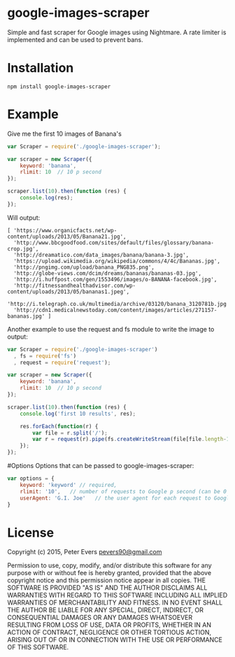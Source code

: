 # google-images-scraper
Simple and fast scraper for Google images using Nightmare. A rate limiter is implemented and can be used to prevent bans.

# Installation
```npm install google-images-scraper```

# Example
Give me the first 10 images of Banana's

```js
var Scraper = require('./google-images-scraper');

var scraper = new Scraper({
	keyword: 'banana',
	rlimit: 10	// 10 p second
});

scraper.list(10).then(function (res) {
	console.log(res);
});
```

Will output:

```
[ 'https://www.organicfacts.net/wp-content/uploads/2013/05/Banana21.jpg',
  'http://www.bbcgoodfood.com/sites/default/files/glossary/banana-crop.jpg',
  'http://dreamatico.com/data_images/banana/banana-3.jpg',
  'https://upload.wikimedia.org/wikipedia/commons/4/4c/Bananas.jpg',
  'http://pngimg.com/upload/banana_PNG835.png',
  'http://globe-views.com/dcim/dreams/bananas/bananas-03.jpg',
  'http://i.huffpost.com/gen/1553496/images/o-BANANA-facebook.jpg',
  'http://fitnessandhealthadvisor.com/wp-content/uploads/2013/05/bananas1.jpeg',
  'http://i.telegraph.co.uk/multimedia/archive/03120/banana_3120781b.jpg',
  'http://cdn1.medicalnewstoday.com/content/images/articles/271157-bananas.jpg' ]

```

Another example to use the request and fs module to write the image to output:

```js
var Scraper = require('./google-images-scraper')
  , fs = require('fs')
  , request = require('request');

var scraper = new Scraper({
	keyword: 'banana',
	rlimit: 10	// 10 p second
});

scraper.list(10).then(function (res) {
	console.log('first 10 results', res);

	res.forEach(function(r) {
		var file = r.split('/');
		var r = request(r).pipe(fs.createWriteStream(file[file.length-1]));
	});
});
```

#Options
Options that can be passed to google-images-scraper:

```js
var options = {
	keyword: 'keyword' // required,
	rlimit: '10',	// number of requests to Google p second (can be 0 for unlimited)
	userAgent: 'G.I. Joe'	// the user agent for each request to Google
}
```

# License
Copyright (c) 2015, Peter Evers <pevers90@gmail.com>

Permission to use, copy, modify, and/or distribute this software for any purpose with or without fee is hereby granted, provided that the above copyright notice and this permission notice appear in all copies.
THE SOFTWARE IS PROVIDED "AS IS" AND THE AUTHOR DISCLAIMS ALL WARRANTIES WITH REGARD TO THIS SOFTWARE INCLUDING ALL IMPLIED WARRANTIES OF MERCHANTABILITY AND FITNESS. IN NO EVENT SHALL THE AUTHOR BE LIABLE FOR ANY SPECIAL, DIRECT, INDIRECT, OR CONSEQUENTIAL DAMAGES OR ANY DAMAGES WHATSOEVER RESULTING FROM LOSS OF USE, DATA OR PROFITS, WHETHER IN AN ACTION OF CONTRACT, NEGLIGENCE OR OTHER TORTIOUS ACTION, ARISING OUT OF OR IN CONNECTION WITH THE USE OR PERFORMANCE OF THIS SOFTWARE.